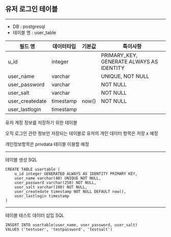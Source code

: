 

유저 로그인 테이블
---
---
- DB : postgresql
- 테이블 명 : user_table


| 필드 명            | 데이터타입     | 기본값   | 특이사항                                     |
|-----------------|-----------|-------|------------------------------------------|
| u_id            | integer   |       | PRIMARY_KEY, GENERATE ALWAYS AS IDENTITY |
| user_name       | varchar   |       | UNIQUE, NOT NULL                         |
| user_password   | varchar   |       | NOT NULL                                 |
| user_salt       | varchar   |       | NOT NULL                                 |
| user_createdate | timestamp | now() | NOT NULL                                 |
| user_lastlogin  | timestamp |       |                                          |


유저 계정 정보를 저장하기 위한 테이블

오직 로그인 관련 정보만 저장되는 테이블로 유저의 개인 데이터 항목은 저장 x 예정

개인정보항목은 privdata 테이블 이용할 예정

---

테이블 생성 SQL

```postgresql
CREATE TABLE usertable (
    u_id integer GENERATED ALWAYS AS IDENTITY PRIMARY KEY,
    user_name varchar(40) UNIQUE NOT NULL,
    user_password varchar(250) NOT NULL,
    user_salt varchar(100) NOT NULL,
    user_createdate timestamp NOT NULL DEFAULT now(),
    user_lastlogin timestamp
)
```

---

테이블 테스트 데이터 삽입 SQL

```postgresql
INSERT INTO usertable(user_name, user_password, user_salt)
VALUES ('testuser', 'testpassword', 'testsalt')
```